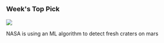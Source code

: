 <p style="font-size: 18px"> <b> Week's Top Pick </b> </p>
<img src="/assets/craters.md">
<p> NASA is using an ML algorithm to detect fresh craters on mars </p>
